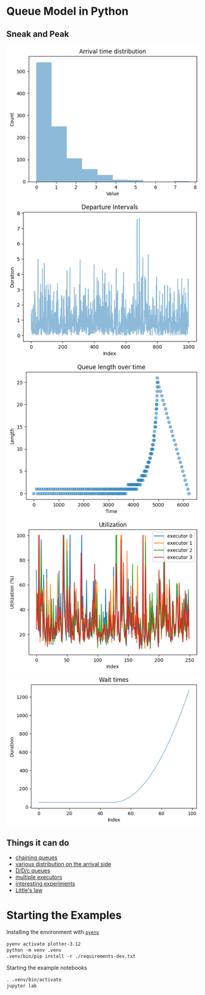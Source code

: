# Queue Model in Python

## Sneak and Peak
![arrival-exponential](docs/img/arrival-exponential.png)
![departure-intervals](docs/img/departure-intervals.png)
![queue-length-burst](docs/img/queue-length-burst.png)
![utilization-four-executors](docs/img/utilization-four-executors.png)
![wait-time-bursts](docs/img/wait-time-bursts.png)

## Things it can do
- [chaining queues](chaning.ipynb)
- [various distribution on the arrival side](simulating-mdc-queues.ipynb)
- [D/D/c queues](simulating-ddc-queues.ipynb)
- [multiple executors](simulating-mdc-queues.ipynb)
- [interesting experiments](interesting-experiments.ipynb)
- [Little's law](littles-law.ipynb)

# Starting the Examples
Installing the environment with [`pyenv`](https://github.com/pyenv/pyenv)
```shell
pyenv activate plotter-3.12
python -m venv .venv
.venv/bin/pip install -r ./requirements-dev.txt
```

Starting the example notebooks
```shell
. .venv/bin/activate
jupyter lab
```
